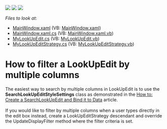 <!-- default badges list -->
![](https://img.shields.io/endpoint?url=https://codecentral.devexpress.com/api/v1/VersionRange/128644788/15.1.3%2B)
[![](https://img.shields.io/badge/Open_in_DevExpress_Support_Center-FF7200?style=flat-square&logo=DevExpress&logoColor=white)](https://supportcenter.devexpress.com/ticket/details/E5210)
[![](https://img.shields.io/badge/📖_How_to_use_DevExpress_Examples-e9f6fc?style=flat-square)](https://docs.devexpress.com/GeneralInformation/403183)
<!-- default badges end -->
<!-- default file list -->
*Files to look at*:

* [MainWindow.xaml](./CS/MainWindow.xaml) (VB: [MainWindow.xaml](./VB/MainWindow.xaml))
* [MainWindow.xaml.cs](./CS/MainWindow.xaml.cs) (VB: [MainWindow.xaml.vb](./VB/MainWindow.xaml.vb))
* [MyLookUpEdit.cs](./CS/MyLookUpEdit/MyLookUpEdit.cs) (VB: [MyLookUpEdit.vb](./VB/MyLookUpEdit/MyLookUpEdit.vb))
* [MyLookUpEditStrategy.cs](./CS/MyLookUpEdit/MyLookUpEditStrategy.cs) (VB: [MyLookUpEditStrategy.vb](./VB/MyLookUpEdit/MyLookUpEditStrategy.vb))
<!-- default file list end -->
# How to filter a LookUpEdit by multiple columns


<p>The easiest way to search by multiple columns in LookUpEdit is to use the <strong>SearchLookUpEditStyleSettings</strong> class as demonstrated in the <a href="https://documentation.devexpress.com/#wpf/customdocument10748">How to: Create a SearchLookUpEdit and Bind it to Data</a> article.<br /><br />If you would like to filter by multiple columns when a user types directly in the edit box instead, create a LookUpEditStrategy descendant and override the UpdateDisplayFilter method where the filter criteria is set.</p>

<br/>


